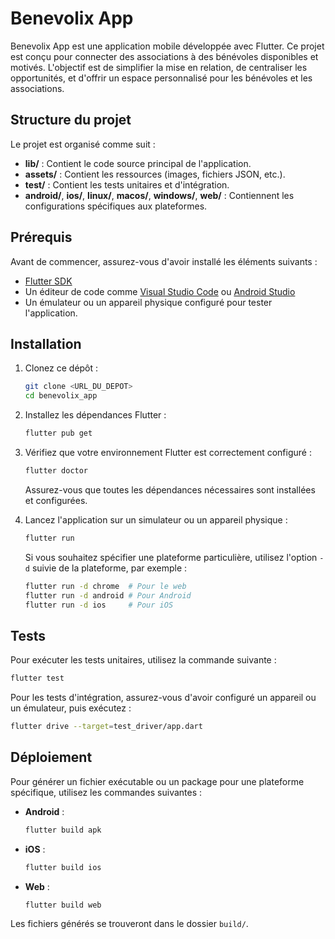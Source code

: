 # Benevolix App

Benevolix App est une application mobile développée avec Flutter. Ce projet est conçu pour connecter des associations à des bénévoles disponibles et motivés. L'objectif est de simplifier la mise en relation, de centraliser les opportunités, et d'offrir un espace personnalisé pour les bénévoles et les associations.

## Structure du projet

Le projet est organisé comme suit :

- **lib/** : Contient le code source principal de l'application.
- **assets/** : Contient les ressources (images, fichiers JSON, etc.).
- **test/** : Contient les tests unitaires et d'intégration.
- **android/**, **ios/**, **linux/**, **macos/**, **windows/**, **web/** : Contiennent les configurations spécifiques aux plateformes.

## Prérequis

Avant de commencer, assurez-vous d'avoir installé les éléments suivants :

- [Flutter SDK](https://flutter.dev/docs/get-started/install)
- Un éditeur de code comme [Visual Studio Code](https://code.visualstudio.com/) ou [Android Studio](https://developer.android.com/studio)
- Un émulateur ou un appareil physique configuré pour tester l'application.

## Installation

1. Clonez ce dépôt :

   ```bash
   git clone <URL_DU_DEPOT>
   cd benevolix_app
   ```

2. Installez les dépendances Flutter :

   ```bash
   flutter pub get
   ```

3. Vérifiez que votre environnement Flutter est correctement configuré :

   ```bash
   flutter doctor
   ```

   Assurez-vous que toutes les dépendances nécessaires sont installées et configurées.

4. Lancez l'application sur un simulateur ou un appareil physique :

   ```bash
   flutter run
   ```

   Si vous souhaitez spécifier une plateforme particulière, utilisez l'option `-d` suivie de la plateforme, par exemple :

   ```bash
   flutter run -d chrome  # Pour le web
   flutter run -d android # Pour Android
   flutter run -d ios     # Pour iOS
   ```

## Tests

Pour exécuter les tests unitaires, utilisez la commande suivante :

```bash
flutter test
```

Pour les tests d'intégration, assurez-vous d'avoir configuré un appareil ou un émulateur, puis exécutez :

```bash
flutter drive --target=test_driver/app.dart
```

## Déploiement

Pour générer un fichier exécutable ou un package pour une plateforme spécifique, utilisez les commandes suivantes :

- **Android** : 

   ```bash
   flutter build apk
   ```

- **iOS** :

   ```bash
   flutter build ios
   ```

- **Web** :

   ```bash
   flutter build web
   ```

Les fichiers générés se trouveront dans le dossier `build/`.
